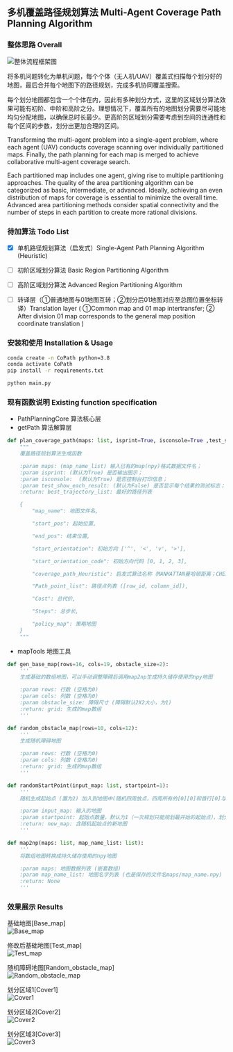 ## 多机覆盖路径规划算法 Multi-Agent Coverage Path Planning Algorithm

### 整体思路 Overall  
![整体流程框架图](https://github.com/windycn/Multi-Agent-Coverage-Path-Planning-Algorithm/blob/main/images/framework.png)

将多机问题转化为单机问题，每个个体（无人机/UAV）覆盖式扫描每个划分好的地图，最后合并每个地图下的路径规划，完成多机协同覆盖搜索。

每个划分地图都包含一个个体在内，因此有多种划分方式，这里的区域划分算法效果可能有初阶、中阶和高阶之分。理想情况下，覆盖所有的地图划分需要尽可能地均匀分配地图，以确保总时长最少。更高阶的区域划分需要考虑到空间的连通性和每个区间的步数，划分出更加合理的区间。

Transforming the multi-agent problem into a single-agent problem, where each agent (UAV) conducts coverage scanning over individually partitioned maps. Finally, the path planning for each map is merged to achieve collaborative multi-agent coverage search.

Each partitioned map includes one agent, giving rise to multiple partitioning approaches. The quality of the area partitioning algorithm can be categorized as basic, intermediate, or advanced. Ideally, achieving an even distribution of maps for coverage is essential to minimize the overall time. Advanced area partitioning methods consider spatial connectivity and the number of steps in each partition to create more rational divisions.

### 待加算法 Todo List

- [x] 单机路径规划算法（启发式）Single-Agent Path Planning Algorithm (Heuristic)

- [ ] 初阶区域划分算法 Basic Region Partitioning Algorithm

- [ ] 高阶区域划分算法 Advanced Region Partitioning Algorithm
      
- [ ] 转译层（①普通地图与01地图互转；②划分后01地图对应至总图位置坐标转译）Translation layer ( ①Common map and 01 map intertransfer; ② After division 01 map corresponds to the general map position coordinate translation )

### 安装和使用 Installation & Usage
```bash
conda create -n CoPath python=3.8
conda activate CoPath
pip install -r requirements.txt
```

```bash
python main.py
```

### 现有函数说明 Existing function specification
- PathPlanningCore 算法核心层
- getPath 算法解算层
```python
def plan_coverage_path(maps: list, isprint=True, isconsole=True ,test_show_each_result=False) -> list:
    """
    覆盖路径规划算法生成函数

    :param maps: (map_name_list) 输入已有的map(npy)格式数据文件名；
    :param isprint: (默认为True) 是否输出图示；
    :param isconsole:  (默认为True) 是否控制台打印信息；
    :param test_show_each_result: (默认为False) 是否显示每个结果的测试标志；
    :return: best_trajectory_list: 最好的路径列表

    {
        "map_name": 地图文件名,

        "start_pos": 起始位置,

        "end_pos": 结束位置,

        "start_orientation": 初始方向 ['^', '<', 'v', '>'],

        "start_orientation_code": 初始方向代码 [0, 1, 2, 3],

        "coverage_path_Heuristic": 启发式算法名称（MANHATTAN曼哈顿距离；CHEBYSHEV切比雪夫距离；VERTICAL垂直启发式；HORIZONTAL水平启发式,

        "Path_point_list": 路径点列表 ([row_id, column_id]),

        "Cost": 总代价,

        "Steps": 总步长,

        "policy_map": 策略地图
    }
    """
```
- mapTools 地图工具
```python
def gen_base_map(rows=16, cols=19, obstacle_size=2):
    '''
    生成基础的数组地图，可以手动调整障碍后调用map2np生成持久储存使用的npy地图

    :param rows: 行数 (空格为0)
    :param cols: 列数 (空格为0)
    :param obstacle_size: 障碍尺寸 (障碍默认2X2大小，为1)
    :return: grid: 生成的map数组
    '''

def random_obstacle_map(rows=10, cols=12):
    '''
    生成随机障碍地图

    :param rows: 行数 (空格为0)
    :param cols: 列数 (空格为0)
    :return: grid: 生成的map数组
    '''

def randomStartPoint(input_map: list, startpoint=1):
    '''
    随机生成起始点 (置为2) 加入到地图中(随机四周放点，四周所有的[0][0]和首行[0]与尾行[-1])

    :param input_map: 输入的地图
    :param startpoint: 起始点数量，默认为1（一次规划只能规划最开始的起始点），划分后可以进行多个
    :return: new_map: 含随机起始点的新地图
    '''

def map2np(maps: list, map_name_list: list):
    '''
    将数组地图转换成持久储存使用的npy地图

    :param maps: 地图数据列表 (嵌套数组)
    :param map_name_list: 地图名字列表 (也是保存的文件名maps/map_name.npy)
    :return: None
    '''
```

### 效果展示 Results
基础地图[Base_map]  
![Base_map](https://github.com/windycn/Multi-Agent-Coverage-Path-Planning-Algorithm/blob/main/images/Base_map.png)

修改后基础地图[Test_map]  
![Test_map](https://github.com/windycn/Multi-Agent-Coverage-Path-Planning-Algorithm/blob/main/images/Test_map.png)

随机障碍地图[Random_obstacle_map]  
![Random_obstacle_map](https://github.com/windycn/Multi-Agent-Coverage-Path-Planning-Algorithm/blob/main/images/Random_obstacle_map.png)

划分区域1[Cover1]  
![Cover1](https://github.com/windycn/Multi-Agent-Coverage-Path-Planning-Algorithm/blob/main/images/Cover1.png)

划分区域2[Cover2]  
![Cover2](https://github.com/windycn/Multi-Agent-Coverage-Path-Planning-Algorithm/blob/main/images/Cover2.png)

划分区域3[Cover3]  
![Cover3](https://github.com/windycn/Multi-Agent-Coverage-Path-Planning-Algorithm/blob/main/images/Cover3.png)
